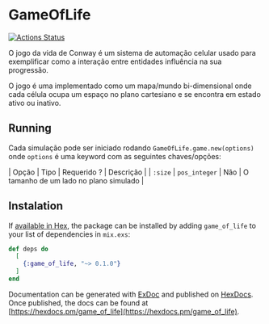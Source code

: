 # GameOfLife

[![Actions Status](https://github.com/adrianomota/game_of_life/workflows/CI/badge.svg)](https://github.com/{adrianomota/game_of_life/CI)

O jogo da vida de Conway é um sistema de automação celular usado para
exemplificar como a interação entre entidades influência na sua progressão.

O jogo é uma implementado como um mapa/mundo bi-dimensional onde cada célula
ocupa um espaço no plano cartesiano e se encontra em estado ativo ou inativo.

## Running

Cada simulação pode ser iniciado rodando `GameOfLife.game.new(options)` onde
`options` é uma keyword com as seguintes chaves/opções:

| Opção | Tipo | Requerido ? | Descrição |
| `:size` | `pos_integer` | Não | O tamanho de um lado no plano simulado |

## Instalation

If [available in Hex](https://hex.pm/docs/publish), the package can be installed
by adding `game_of_life` to your list of dependencies in `mix.exs`:

```elixir
def deps do
  [
    {:game_of_life, "~> 0.1.0"}
  ]
end
```

Documentation can be generated with [ExDoc](https://github.com/elixir-lang/ex_doc)
and published on [HexDocs](https://hexdocs.pm). Once published, the docs can
be found at [https://hexdocs.pm/game_of_life](https://hexdocs.pm/game_of_life).

